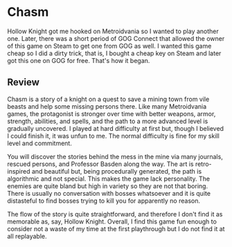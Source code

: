 # Chasm

Hollow Knight got me hooked on Metroidvania so I wanted to play another one. Later, there was a short period of GOG Connect that allowed the owner of this game on Steam to get one from GOG as well. I wanted this game cheap so I did a dirty trick, that is, I bought a cheap key on Steam and later got this one on GOG for free. That's how it began.

## Review

Chasm is a story of a knight on a quest to save a mining town from vile beasts and help some missing persons there. Like many Metroidvania games, the protagonist is stronger over time with better weapons, armor, strength, abilities, and spells, and the path to a more advanced level is gradually uncovered. I played at hard difficulty at first but, though I believed I could finish it, it was unfun to me. The normal difficulty is fine for my skill level and commitment.

You will discover the stories behind the mess in the mine via many journals, rescued persons, and Professor Basden along the way. The art is retro-inspired and beautiful but, being procedurally generated, the path is algorithmic and not special. This makes the game lack personality. The enemies are quite bland but high in variety so they are not that boring. There is usually no conversation with bosses whatsoever and it is quite distasteful to find bosses trying to kill you for apparently no reason.

The flow of the story is quite straightforward, and therefore I don't find it as memorable as, say, Hollow Knight. Overall, I find this game fun enough to consider not a waste of my time at the first playthrough but I do not find it at all replayable.
